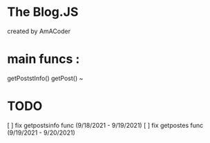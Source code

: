 # The Blog.JS

 created by AmACoder

# main funcs :

getPoststInfo()
getPost()
~

#  TODO

[ ] fix getpostsinfo func (9/18/2021 - 9/19/2021)
[ ] fix getpostes func (9/19/2021 - 9/20/2021)

